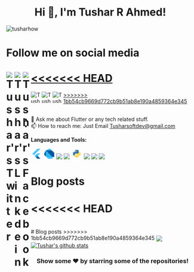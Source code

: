 <h1 align="center">Hi 👋, I'm Tushar R Ahmed!</h1>

<p align="left"> <img src="https://komarev.com/ghpvc/?username=tusharhow&label=Views&color=blue" alt="tusharhow"/> </p>

**Follow me on social media** </br>
</br>
<a href="https://twitter.com/tusharhow">
<<<<<<< HEAD
<img align="left" alt="Tushar's Twitter" width="22px" src="https://cdn2.iconfinder.com/data/icons/social-media-2285/512/1_Twitter3_colored_svg-1024.png" />
</a>
<a href="https://linkedin.com/in/tusharhow">
<img align="left" alt="Tushar's Linkdein" width="22px" src="https://cdn2.iconfinder.com/data/icons/social-media-2285/512/1_Linkedin_unofficial_colored_svg-1024.png" />
</a>
<a href="https://www.facebook.com/tusharhow/">
<img align="left" alt="Tushar's Facebook" width="22px" src="https://cdn1.iconfinder.com/data/icons/social-media-2285/512/Colored_Facebook3_svg-1024.png" />
=======
  <img align="left" alt="Tushar's Twitter" width="29px" height="30" src="https://cdn2.iconfinder.com/data/icons/social-media-2285/512/1_Twitter3_colored_svg-1024.png" />
</a>
<a href="https://linkedin.com/in/tusharhow">
  <img align="left" alt="Tushar's Linkdein" width="29px" height="30" src="https://cdn2.iconfinder.com/data/icons/social-media-2285/512/1_Linkedin_unofficial_colored_svg-1024.png" />
</a>
<a href="https://www.facebook.com/tusharhow/">
  <img align="left" alt="Tushar's Facebook" width="29px" height="30" src="https://cdn1.iconfinder.com/data/icons/social-media-2285/512/Colored_Facebook3_svg-1024.png" />
>>>>>>> 1bb54cb9669d772cb9b51ab8e190a4859364e345
</a>
<br/>
<br/>

-   💬 Ask me about Flutter or any tech related stuff.
-   📫 How to reach me: Just Email <a href="mailto:webmaster@example.com">Tusharsoftdev@gmail.com</a>

**Languages and Tools:**

<code><img height="30" src="https://raw.githubusercontent.com/github/explore/80688e429a7d4ef2fca1e82350fe8e3517d3494d/topics/flutter/flutter.png"></code>
<code><img height="30" src="https://raw.githubusercontent.com/github/explore/80688e429a7d4ef2fca1e82350fe8e3517d3494d/topics/dart/dart.png"></code>
<code><img height="30" src="https://user-images.githubusercontent.com/65107679/90792959-f2375480-e32c-11ea-9981-28a1e79ef08f.png"></code>
<code><img height="30" src="https://user-images.githubusercontent.com/65107679/90793334-6f62c980-e32d-11ea-82e1-5ada899d078b.png"></code>
<code><img height="30" src="https://raw.githubusercontent.com/github/explore/80688e429a7d4ef2fca1e82350fe8e3517d3494d/topics/python/python.png"></code>
<code><img height="30" src="https://img.icons8.com/color/48/000000/firebase.png"></code>
<code><img height="30" src="https://image.flaticon.com/icons/png/512/174/174881.png"></code>
<code><img height="30" src="https://webimages.mongodb.com/_com_assets/cms/MongoDB_Logo_FullColorBlack_RGB-4td3yuxzjs.png?auto=format%2Ccompress"></code>

# Blog posts

<<<<<<< HEAD
=======
</br>
# Blog posts
>>>>>>> 1bb54cb9669d772cb9b51ab8e190a4859364e345
<!-- BLOG-POST-LIST:START -->
<!-- BLOG-POST-LIST:END -->

<a href="https://github.com/tusharhow">
  <img align="center" src="https://github-readme-stats.vercel.app/api/top-langs/?username=tusharhow&theme=light&hide_langs_below=1" />
</a>
<a href="https://github.com/tusharhow">
 <img align="center" src="https://github-readme-stats.vercel.app/api?username=tusharhow&show_icons=true&theme=light&line_height=27" alt="Tushar's github stats"/>
</a>

<div align="center">
  
### Show some ❤️ by starring some of the repositories!

</div>
